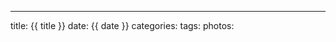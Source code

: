 ---
title: {{ title }}
date: {{ date }}
categories:
tags:
photos:

<!-- UY BEGIN -->
<div id="uyan_frame"></div>
<script type="text/javascript" src="http://v2.uyan.cc/code/uyan.js?uid=2140711"></script>
<!-- UY END -->
